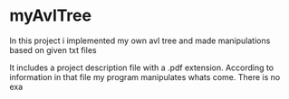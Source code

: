 # myAvlTree
In this project i implemented my own avl tree and made manipulations based on given txt files

It includes a project description file with a .pdf extension. According to information in that file my program manipulates whats come.
There is no exa
